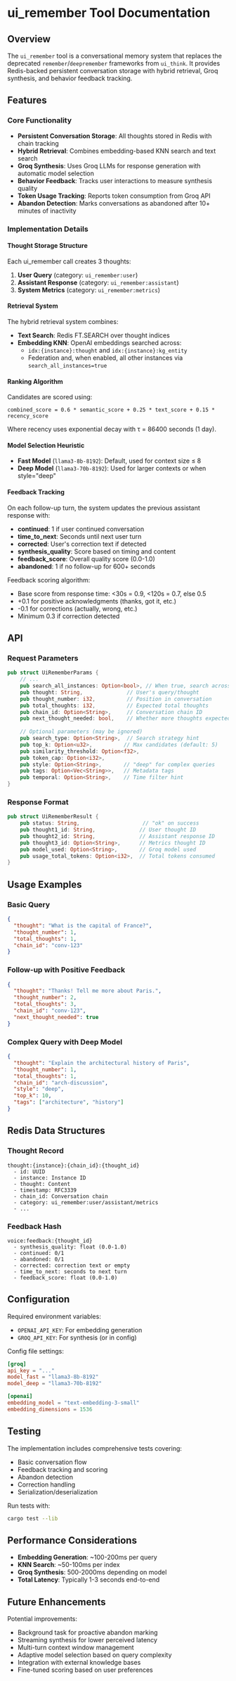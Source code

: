 # ui_remember Tool Documentation

## Overview

The `ui_remember` tool is a conversational memory system that replaces the deprecated `remember`/`deepremember` frameworks from `ui_think`. It provides Redis-backed persistent conversation storage with hybrid retrieval, Groq synthesis, and behavior feedback tracking.

## Features

### Core Functionality
- **Persistent Conversation Storage**: All thoughts stored in Redis with chain tracking
- **Hybrid Retrieval**: Combines embedding-based KNN search and text search
- **Groq Synthesis**: Uses Groq LLMs for response generation with automatic model selection
- **Behavior Feedback**: Tracks user interactions to measure synthesis quality
- **Token Usage Tracking**: Reports token consumption from Groq API
- **Abandon Detection**: Marks conversations as abandoned after 10+ minutes of inactivity

### Implementation Details

#### Thought Storage Structure
Each ui_remember call creates 3 thoughts:
1. **User Query** (category: `ui_remember:user`)
2. **Assistant Response** (category: `ui_remember:assistant`) 
3. **System Metrics** (category: `ui_remember:metrics`)

#### Retrieval System
The hybrid retrieval system combines:
- **Text Search**: Redis FT.SEARCH over thought indices
- **Embedding KNN**: OpenAI embeddings searched across:
  - `idx:{instance}:thought` and `idx:{instance}:kg_entity`
  - Federation and, when enabled, all other instances via `search_all_instances=true`

#### Ranking Algorithm
Candidates are scored using:
```
combined_score = 0.6 * semantic_score + 0.25 * text_score + 0.15 * recency_score
```
Where recency uses exponential decay with τ = 86400 seconds (1 day).

#### Model Selection Heuristic
- **Fast Model** (`llama3-8b-8192`): Default, used for context size ≤ 8
- **Deep Model** (`llama3-70b-8192`): Used for larger contexts or when style="deep"

#### Feedback Tracking
On each follow-up turn, the system updates the previous assistant response with:
- **continued**: 1 if user continued conversation
- **time_to_next**: Seconds until next user turn
- **corrected**: User's correction text if detected
- **synthesis_quality**: Score based on timing and content
- **feedback_score**: Overall quality score (0.0-1.0)
- **abandoned**: 1 if no follow-up for 600+ seconds

Feedback scoring algorithm:
- Base score from response time: <30s = 0.9, <120s = 0.7, else 0.5
- +0.1 for positive acknowledgments (thanks, got it, etc.)
- -0.1 for corrections (actually, wrong, etc.)
- Minimum 0.3 if correction detected

## API

### Request Parameters

```rust
pub struct UiRememberParams {
    // ...
    pub search_all_instances: Option<bool>, // When true, search across all instance IDs
    pub thought: String,              // User's query/thought
    pub thought_number: i32,          // Position in conversation
    pub total_thoughts: i32,          // Expected total thoughts
    pub chain_id: Option<String>,     // Conversation chain ID
    pub next_thought_needed: bool,    // Whether more thoughts expected
    
    // Optional parameters (may be ignored)
    pub search_type: Option<String>,  // Search strategy hint
    pub top_k: Option<u32>,          // Max candidates (default: 5)
    pub similarity_threshold: Option<f32>,
    pub token_cap: Option<i32>,
    pub style: Option<String>,       // "deep" for complex queries
    pub tags: Option<Vec<String>>,   // Metadata tags
    pub temporal: Option<String>,    // Time filter hint
}
```

### Response Format

```rust
pub struct UiRememberResult {
    pub status: String,                    // "ok" on success
    pub thought1_id: String,              // User thought ID
    pub thought2_id: String,              // Assistant response ID
    pub thought3_id: Option<String>,      // Metrics thought ID
    pub model_used: Option<String>,       // Groq model used
    pub usage_total_tokens: Option<i32>,  // Total tokens consumed
}
```

## Usage Examples

### Basic Query
```json
{
  "thought": "What is the capital of France?",
  "thought_number": 1,
  "total_thoughts": 1,
  "chain_id": "conv-123"
}
```

### Follow-up with Positive Feedback
```json
{
  "thought": "Thanks! Tell me more about Paris.",
  "thought_number": 2,
  "total_thoughts": 3,
  "chain_id": "conv-123",
  "next_thought_needed": true
}
```

### Complex Query with Deep Model
```json
{
  "thought": "Explain the architectural history of Paris",
  "thought_number": 1,
  "total_thoughts": 1,
  "chain_id": "arch-discussion",
  "style": "deep",
  "top_k": 10,
  "tags": ["architecture", "history"]
}
```

## Redis Data Structures

### Thought Record
```
thought:{instance}:{chain_id}:{thought_id}
  - id: UUID
  - instance: Instance ID
  - thought: Content
  - timestamp: RFC3339
  - chain_id: Conversation chain
  - category: ui_remember:user/assistant/metrics
  - ...
```

### Feedback Hash
```
voice:feedback:{thought_id}
  - synthesis_quality: float (0.0-1.0)
  - continued: 0/1
  - abandoned: 0/1
  - corrected: correction text or empty
  - time_to_next: seconds to next turn
  - feedback_score: float (0.0-1.0)
```

## Configuration

Required environment variables:
- `OPENAI_API_KEY`: For embedding generation
- `GROQ_API_KEY`: For synthesis (or in config)

Config file settings:
```toml
[groq]
api_key = "..."
model_fast = "llama3-8b-8192"
model_deep = "llama3-70b-8192"

[openai]
embedding_model = "text-embedding-3-small"
embedding_dimensions = 1536
```

## Testing

The implementation includes comprehensive tests covering:
- Basic conversation flow
- Feedback tracking and scoring
- Abandon detection
- Correction handling
- Serialization/deserialization

Run tests with:
```bash
cargo test --lib
```

## Performance Considerations

- **Embedding Generation**: ~100-200ms per query
- **KNN Search**: ~50-100ms per index
- **Groq Synthesis**: 500-2000ms depending on model
- **Total Latency**: Typically 1-3 seconds end-to-end

## Future Enhancements

Potential improvements:
- Background task for proactive abandon marking
- Streaming synthesis for lower perceived latency
- Multi-turn context window management
- Adaptive model selection based on query complexity
- Integration with external knowledge bases
- Fine-tuned scoring based on user preferences
